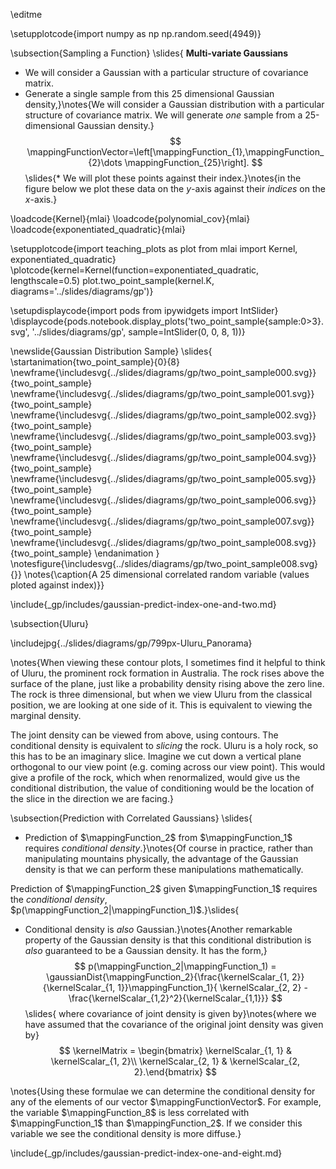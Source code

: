 \editme

\setupplotcode{import numpy as np
np.random.seed(4949)}

\subsection{Sampling a Function}
\slides{
**Multi-variate Gaussians**

* We will consider a Gaussian with a particular structure of covariance matrix.
* Generate a single sample from this 25 dimensional Gaussian density,}\notes{We will consider a Gaussian distribution with a particular structure of covariance matrix. We will generate *one* sample from a 25-dimensional Gaussian density.} 
$$
\mappingFunctionVector=\left[\mappingFunction_{1},\mappingFunction_{2}\dots \mappingFunction_{25}\right].
$$
\slides{* We will plot these points against their index.}\notes{in the figure below we plot these data on the $y$-axis against their *indices* on the $x$-axis.}

\loadcode{Kernel}{mlai}
\loadcode{polynomial_cov}{mlai}
\loadcode{exponentiated_quadratic}{mlai}

\setupplotcode{import teaching_plots as plot
from mlai import Kernel, exponentiated_quadratic}
\plotcode{kernel=Kernel(function=exponentiated_quadratic, lengthscale=0.5)
plot.two_point_sample(kernel.K, diagrams='../slides/diagrams/gp')}

\setupdisplaycode{import pods
from ipywidgets import IntSlider}
\displaycode{pods.notebook.display_plots('two_point_sample{sample:0>3}.svg', '../slides/diagrams/gp', sample=IntSlider(0, 0, 8, 1))}

							
\newslide{Gaussian Distribution Sample}
\slides{
\startanimation{two_point_sample}{0}{8}
\newframe{\includesvg{../slides/diagrams/gp/two_point_sample000.svg}}{two_point_sample}
\newframe{\includesvg{../slides/diagrams/gp/two_point_sample001.svg}}{two_point_sample}
\newframe{\includesvg{../slides/diagrams/gp/two_point_sample002.svg}}{two_point_sample}
\newframe{\includesvg{../slides/diagrams/gp/two_point_sample003.svg}}{two_point_sample}
\newframe{\includesvg{../slides/diagrams/gp/two_point_sample004.svg}}{two_point_sample}
\newframe{\includesvg{../slides/diagrams/gp/two_point_sample005.svg}}{two_point_sample}
\newframe{\includesvg{../slides/diagrams/gp/two_point_sample006.svg}}{two_point_sample}
\newframe{\includesvg{../slides/diagrams/gp/two_point_sample007.svg}}{two_point_sample}
\newframe{\includesvg{../slides/diagrams/gp/two_point_sample008.svg}}{two_point_sample}
\endanimation
}
\notesfigure{\includesvg{../slides/diagrams/gp/two_point_sample008.svg}{}}
\notes{\caption{A 25 dimensional correlated random variable (values ploted against index)}}

\include{_gp/includes/gaussian-predict-index-one-and-two.md}

\subsection{Uluru}

\includejpg{../slides/diagrams/gp/799px-Uluru_Panorama}

\notes{When viewing these contour plots, I sometimes find it helpful to think of Uluru, the prominent rock formation in Australia. The rock rises above the surface of the plane, just like a probability density rising above the zero line. The rock is three dimensional, but when we view Uluru from the classical position, we are looking at one side of it. This is equivalent to viewing the marginal density. 

The joint density can be viewed from above, using contours. The conditional density is equivalent to *slicing* the rock. Uluru is a holy rock, so this has to be an imaginary slice. Imagine we cut down a vertical plane orthogonal to our view point (e.g. coming across our view point). This would give a profile of the rock, which when renormalized, would give us the conditional distribution, the value of conditioning would be the location of the slice in the direction we are facing.}

\subsection{Prediction with Correlated Gaussians}
\slides{
* Prediction of $\mappingFunction_2$ from $\mappingFunction_1$ requires *conditional density*.}\notes{Of course in practice, rather than manipulating mountains physically, the advantage of the Gaussian density is that we can perform these manipulations mathematically. 

Prediction of $\mappingFunction_2$ given $\mappingFunction_1$ requires the *conditional density*, $p(\mappingFunction_2|\mappingFunction_1)$.}\slides{
* Conditional density is *also* Gaussian.}\notes{Another remarkable property of the Gaussian density is that this conditional distribution is *also* guaranteed to be a Gaussian density. It has the form,}
    $$
    p(\mappingFunction_2|\mappingFunction_1) = \gaussianDist{\mappingFunction_2}{\frac{\kernelScalar_{1, 2}}{\kernelScalar_{1, 1}}\mappingFunction_1}{ \kernelScalar_{2, 2} - \frac{\kernelScalar_{1,2}^2}{\kernelScalar_{1,1}}}
    $$\slides{
    where covariance of joint density is given by}\notes{where we have assumed that the covariance of the original joint density was given by}
    $$
    \kernelMatrix = \begin{bmatrix} \kernelScalar_{1, 1} & \kernelScalar_{1, 2}\\ \kernelScalar_{2, 1} & \kernelScalar_{2, 2}.\end{bmatrix}
    $$

\notes{Using these formulae we can determine the conditional density for any of the elements of our vector $\mappingFunctionVector$. For example, the variable $\mappingFunction_8$ is less correlated with $\mappingFunction_1$ than $\mappingFunction_2$. If we consider this variable we see the conditional density is more diffuse.}

\include{_gp/includes/gaussian-predict-index-one-and-eight.md}
